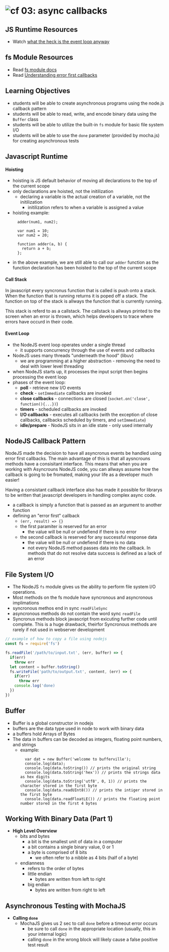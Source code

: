 ![cf](http://i.imgur.com/7v5ASc8.png) 03: async callbacks
=====================================

## JS Runtime Resources
* Watch [what the heck is the event loop anyway]

## fs Module Resources
* Read [fs module docs]
* Read [Understanding error first callbacks](http://fredkschott.com/post/2014/03/understanding-error-first-callbacks-in-node-js/)

## Learning Objectives
* students will be able to create asynchronous programs using the node.js callback pattern
* students will be able to read, write, and encode binary data using the `Buffer` class
* students will be able to utilize the built-in `fs` module for basic file system I/O
* students will be able to use the `done` parameter (provided by mocha.js) for creating asynchronous tests

## Javascript Runtime
#### Hoisting
* hoisting is JS default behavior of moving all declarations to the top of the current scope
* only declarations are hoisted, not the initilization
  * declaring a variable is the actual creation of a variable, not the initilization
    * initilization refers to when a variable is assigned a value
* hoisting example:
  ```
    adder(num1, num2);

    var num1 = 10;
    var num2 = 20;

    function adder(a, b) {
      return a + b;
    };
  ```
* in the above example, we are still able to call our `adder` function as the function declaration has been hoisted to the top of the current scope

#### Call Stack
In javascript every syncronus function that is called is push onto a stack. When the function that is running returns it is poped off a stack. The function on top of the stack is allways the function that is currently running. 

This stack is referd to as a callstack. The callstack is allways printed to the screen when an error is thrown, which helps developers to trace where errors have occurd in their code.

#### Event Loop
* the NodeJS event loop operates under a single thread
  * it supports concurrency through the use of events and callbacks
* NodeJS uses many threads "underneath the hood" (libuv)
  * we are programming at a higher abstraction - removing the need to deal with lower level threading
* when NodeJS starts up, it processes the input script then begins processing the event loop
* phases of the event loop:
  * **poll** - retrieve new I/O events
  * **check** - `setImmediate` callbacks are invoked
  * **close callbacks** - connections are closed (`socket.on('close', function(){...})`)
  * **timers** - scheduled callbacks are invoked
  * **I/O callbacks** - executes all callbacks (with the exception of close callbacks, callbacks scheduled by timers, and `setImmediate`)
  * **idle/prepare** - NodeJS sits in an idle state - only used internally

## NodeJS Callback Pattern
NodeJS made the decision to have all asyncronus events be handled using error first callbacks. The main advantage of this is that all aysncrouns methods have a consisitant interface. This means that when you are working with Asyncrouns NodeJS code, you can allways assume how the callback is going to be fromated, making your life as a developer much easier! 

Having a consistant callback interface also has made it possible for librarys to be written that javascript developers in handling complex async code. 

* a callback is simply a function that is passed as an argument to another function
* defining an "error first" callback
  * `(err, result) => {}`
  * the first paramiter is reserved for an error 
    * the value will be null or undefiend if there is no error
  * the second callback is reserved for any successful response data 
    * the value will be null or undefiend if there is no data
    * not every NodeJS method passes data into the callback. In methods that do not resolve data success is defined as a lack of an error

## File System I/O
* The NodeJS `fs` module gives us the ability to perform file system I/O operations. 
* Most methods on the fs module have syncronous and asyncronous implimations
* syncronous methos end in sync `readFileSync`
* asyncronous methods do not contain the word sync `readFile`
* Syncronus methods block javascript from exicuting further code until complete. This is a huge drawback, theirfor Syncronous methods are rarely if not used in webserver development

``` javascript
// example of how to copy a file using nodejs
const fs = require('fs')

fs.readFile('/path/to/input.txt', (err, buffer) => {
  if(err)
    throw err
  let content = buffer.toString()
  fs.writeFile('path/to/output.txt', content, (err) => {
    if(err)
      throw err
    console.log('done)
  })
})
```

## Buffer
* Buffer is a global constructor in nodejs
* buffers are the data type used in node to work with binary data
* a buffers hold Arrays of Bytes
* The data in buffers can be decoded as integers, floating point numbers, and strings
  * example:
    ```
      var dat = new Buffer('welcome to bufferville');
      console.log(data);
      console.log(data.toString()) // prints the original string
      console.log(data.toString('hex')) // prints the strings data as hex digits
      console.log(data.toString('utf8', 0, 1)) // prints the character stored in the first byte
      console.log(data.readUInt8()) // prints the intiger stored in the first byte 
      console.log(data.readFloatLE()) // prints the floating point number stored in the first 4 bytes
    ```
    
## Working With Binary Data (Part 1)
  * **High Level Overview**
    * bits and bytes
      * a bit is the smallest unit of data in a computer
      * a bit contains a single binary value, 0 or 1
      * a byte is comprised of 8 bits
        * we often refer to a nibble as 4 bits (half of a byte)
    * endianness
      * refers to the order of bytes
      * little endian
        * bytes are written from left to right
      * big endian
        * bytes are written from right to left



## Asynchronous Testing with MochaJS
  * **Calling `done`**
    * MochaJS gives us 2 sec to call `done` before a timeout error occurs
      * be sure to call `done` in the appropriate location (usually, this in your internal logic)
      * calling `done` in the wrong block will likely cause a false positive test result

<!--links -->
[what the heck is the event loop anyway]: https://www.youtube.com/watch?v=8aGhZQkoFbQ
[fs module docs]: https://nodejs.org/dist/latest-v6.x/docs/api/fs.html
